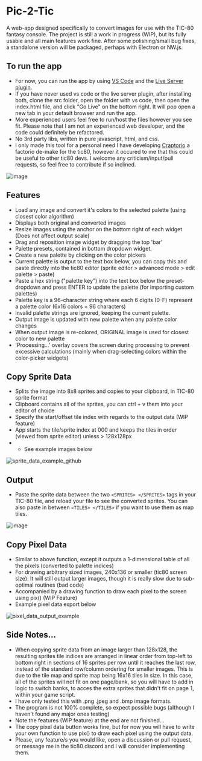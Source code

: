 # Pic-2-Tic

A web-app designed specifically to convert images for use with the TIC-80 fantasy console. The project is still a work in progress (WIP), but its fully usable and all main features work fine. After some polishing/small bug fixes, a standalone version will be packaged, perhaps with Electron or NW.js.

## To run the app
- For now, you can run the app by using [VS Code](https://visualstudio.microsoft.com/downloads/) and the [Live Server plugin](https://marketplace.visualstudio.com/items?itemName=ritwickdey.LiveServer). 
- If you have never used vs code or the live server plugin, after installing both, clone the src folder, open the folder with vs code, then open the index.html file, and click "Go Live" on the bottom right. It will pop open a new tab in your default browser and run the app. 
- More experienced users feel free to run/host the files however you see fit. Please note that I am not an experienced web developer, and the code could definitely be refactored. 
- No 3rd party libs, written in pure javascript, html, and css.
- I only made this tool for a personal need I have developing [Craptorio](https://github.com/archaicvirus/Craptorio) a factorio de-make for the tic80, however it occured to me that this could be useful to other tic80 devs. I welcome any criticism/input/pull requests, so feel free to contribute if so inclined.

![image](https://user-images.githubusercontent.com/25288625/227027839-fca3cd29-7825-4be3-9474-2f851ca1612d.png)

## Features
- Load any image and convert it's colors to the selected palette (using closest color algorithm)
- Displays both original and converted images
- Resize images using the anchor on the bottom right of each widget (Does not affect output scale)
- Drag and reposition image widget by dragging the top 'bar'
- Palette presets, contained in bottom dropdown widget.
- Create a new palette by clicking on the color pickers
- Current palette is output to the text box below, you can copy this and paste directly into the tic80 editor (sprite editor > advanced mode > edit palette > paste)
- Paste a hex string ("palette key") into the text box below the preset-dropdown and press ENTER to update the palette (for importing custom palettes)
- Palette key is a 96-character string where each 6 digits (0-F) represent a palette color (6x16 colors = 96 characters)
- Invalid palette strings are ignored, keeping the current palette.
- Output image is updated with new palette when any palette color changes
- When output image is re-colored, ORIGINAL image is used for closest color to new palette
- 'Processing...' overlay covers the screen during processing to prevent excessive calculations (mainly when drag-selecting colors within the color-picker widgets)

## Copy Sprite Data
- Splits the image into 8x8 sprites and copies to your clipboard, in TIC-80 sprite format
- Clipboard contains all of the sprites, you can ctrl + v them into your editor of choice
- Specify the start/offset tile index with regards to the output data (WIP feature)
- App starts the tile/sprite index at 000 and keeps the tiles in order (viewed from sprite editor) unless > 128x128px
- * See example images below

![sprite_data_example_github](https://user-images.githubusercontent.com/25288625/227044658-81c94e91-8593-4e9a-a7a3-2b83bdaaf24f.PNG)

## Output
- Paste the sprite data between the two `<SPRITES> </SPRITES>` tags in your TIC-80 file, and reload your file to see the converted sprites. You can also paste in between `<TILES> </TILES>` if you want to use them as map tiles.

![image](https://user-images.githubusercontent.com/25288625/227029707-522adcec-e08e-4416-926e-c6abdc1f8434.png)

## Copy Pixel Data
- Similar to above function, except it outputs a 1-dimensional table of all the pixels (converted to palette indices)
- For drawing arbitrary sized images, 240x136 or smaller (tic80 screen size). It will still output larger images, though it is really slow due to sub-optimal routines (bad code)
- Accompanied by a drawing function to draw each pixel to the screen using pix() (WIP Feature)
- Example pixel data export below

![pixel_data_output_example](https://user-images.githubusercontent.com/25288625/227093468-c9096f79-0925-4798-9122-d54438cc5c6e.PNG)

## Side Notes...
- When copying sprite data from an image larger than 128x128, the resulting sprites tile indices are arranged in linear order from top-left to bottom right in sections of 16 sprites per row until it reaches the last row, instead of the standard row/column ordering for smaller images. This is due to the tile map and sprite map being 16x16 tiles in size. In this case, all of the sprites will not fit on one page/bank, so you will have to add in logic to switch banks, to acces the extra sprites that didn't fit on page 1, within your game script.
- I have only tested this with .png .jpeg and .bmp image formats.
- The program is not 100% complete, so expect possible bugs (although I haven't found any major ones testing)
- Note the features (WIP feature) at the end are not finished...
- The copy pixel data button works fine, but for now you will have to write your own function to use pix() to draw each pixel using the output data.
- Please, any feature/s you would like, open a discussion or pull request, or message me in the tic80 discord and I will consider implementing them.
